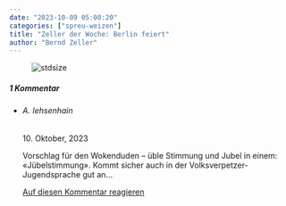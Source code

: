 ```yaml
---
date: "2023-10-09 05:00:20"
categories: ["spreu-weizen"]
title: "Zeller der Woche: Berlin feiert"
author: "Bernd Zeller"
---
```



<figure>
<img src="https://www.publicomag.com/wp-content/uploads/2023/10/Berlin-feiert-1320x947.jpg" alt=stdsize>
</figure>


<!--more-->
<h5 class="comments-h">
1 Kommentar </h5>
<ul class="commentlist">
<li class="comment even thread-even depth-1 clearfix" id="li-comment-120125">
<h6 class="author">A. Iehsenhain</h6> <span class="date">10. Oktober, 2023</span>



Vorschlag für den Wokenduden &#8211; üble Stimmung und Jubel in einem: «Jübelstimmung». Kommt sicher auch in der Volksverpetzer-Jugendsprache gut an&#8230;

<a rel="nofollow" class="comment-reply-link" href="#comment-120125" data-commentid="120125" data-postid="17848" data-belowelement="comment-120125" data-respondelement="respond" data-replyto="Antworte auf A. Iehsenhain" aria-label="Antworte auf A. Iehsenhain">Auf diesen Kommentar reagieren</a> 


</li>
</ul>
